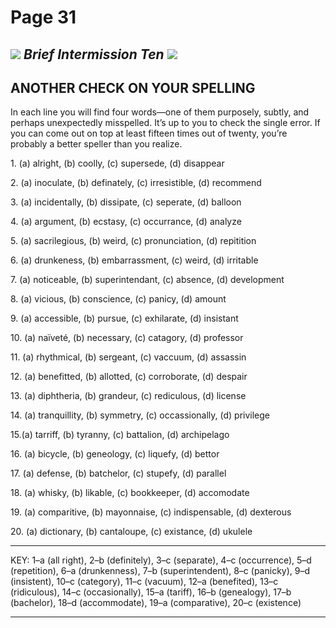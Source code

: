 # Page 31

## ![](blob:moz-extension://95c76d74-e490-4d6a-85ca-b2d3597fcaba/c2263604-ec16-45f0-95f2-dc90ae27d967) _Brief Intermission Ten_ ![](blob:moz-extension://95c76d74-e490-4d6a-85ca-b2d3597fcaba/ed6b7fef-33be-4337-9b44-8695e9529241) <a href="#page495" id="page495"></a>

## ANOTHER CHECK ON YOUR SPELLING

In each line you will find four words—one of them purposely, subtly, and perhaps unexpectedly misspelled. It’s up to you to check the single error. If you can come out on top at least fifteen times out of twenty, you’re probably a better speller than you realize.

&#x20; 1\. (a) alright, (b) coolly, (c) supersede, (d) disappear

&#x20; 2\. (a) inoculate, (b) definately, (c) irresistible, (d) recommend

&#x20; 3\. (a) incidentally, (b) dissipate, (c) seperate, (d) balloon

&#x20; 4\. (a) argument, (b) ecstasy, (c) occurrance, (d) analyze

&#x20; 5\. (a) sacrilegious, (b) weird, (c) pronunciation, (d) repitition

&#x20; 6\. (a) drunkeness, (b) embarrassment, (c) weird, (d) irritable

&#x20; 7\. (a) noticeable, (b) superintendant, (c) absence, (d) development

&#x20; 8\. (a) vicious, (b) conscience, (c) panicy, (d) amount

&#x20; 9\. (a) accessible, (b) pursue, (c) exhilarate, (d) insistant

10\. (a) naïveté, (b) necessary, (c) catagory, (d) professor

11\. (a) rhythmical, (b) sergeant, (c) vaccuum, (d) assassin

12\. (a) benefitted, (b) allotted, (c) corroborate, (d) despair

13\. (a) diphtheria, (b) grandeur, (c) rediculous, (d) license

14\. (a) tranquillity, (b) symmetry, (c) occassionally, (d) privilege

15.(a) tarriff, (b) tyranny, (c) battalion, (d) archipelago

16\. (a) bicycle, (b) geneology, (c) liquefy, (d) bettor

17\. (a) defense, (b) batchelor, (c) stupefy, (d) parallel

18\. (a) whisky, (b) likable, (c) bookkeeper, (d) accomodate

19\. (a) comparitive, (b) mayonnaise, (c) indispensable, (d) dexterous

20\. (a) dictionary, (b) cantaloupe, (c) existance, (d) ukulele

***

KEY:  1–a (all right), 2–b (definitely), 3–c (separate), 4–c (occurrence), 5–d (repetition), 6–a (drunkenness), 7–b (superintendent), 8–c (panicky), 9–d (insistent), 10–c (category), 11–c (vacuum), 12–a (benefited), 13–c (ridiculous), 14–c (occasionally), 15–a (tariff), 16–b (genealogy), 17–b (bachelor), 18–d (accommodate), 19–a (comparative), 20–c (existence)

***

